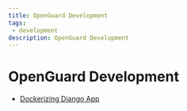 ```yaml
---
title: OpenGuard Development
tags:
 - development
description: OpenGuard Development
---
```


# OpenGuard Development

- [Dockerizing Django App](dockerizing-django-app)
